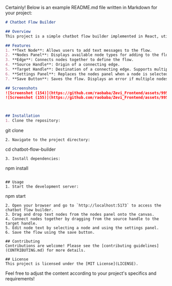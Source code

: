 Certainly! Below is an example README.md file written in Markdown for your project:

```markdown
# Chatbot Flow Builder

## Overview
This project is a simple chatbot flow builder implemented in React, utilizing the React Flow library. It allows users to create chatbot flows by connecting text nodes together. The builder supports various features including a nodes panel, edges, handles, a settings panel, and a save button.

## Features
1. **Text Node**: Allows users to add text messages to the flow.
2. **Nodes Panel**: Displays available node types for adding to the flow. Easily extensible for future node types.
3. **Edge**: Connects nodes together to define the flow.
4. **Source Handle**: Origin of a connecting edge.
5. **Target Handle**: Destination of a connecting edge. Supports multiple connections.
6. **Settings Panel**: Replaces the nodes panel when a node is selected, enabling users to edit text content.
7. **Save Button**: Saves the flow. Displays an error if multiple nodes have empty target handles.

## Screenshots
![Screenshot (154)](https://github.com/raobaba/Zevi_Frontend/assets/99542983/e8c26769-952a-40bd-9ddf-d96903f61055)
![Screenshot (155)](https://github.com/raobaba/Zevi_Frontend/assets/99542983/c496a362-f8dc-44cc-a09b-75ac873ad770)



## Installation
1. Clone the repository:
   ```
   git clone <repository-url>
   ```
2. Navigate to the project directory:
   ```
   cd chatbot-flow-builder
   ```
3. Install dependencies:
   ```
   npm install
   ```

## Usage
1. Start the development server:
   ```
   npm start
   ```
2. Open your browser and go to `http://localhost:5173` to access the chatbot flow builder.
3. Drag and drop text nodes from the nodes panel onto the canvas.
4. Connect nodes together by dragging from the source handle to the target handle.
5. Edit node text by selecting a node and using the settings panel.
6. Save the flow using the save button.

## Contributing
Contributions are welcome! Please see the [contributing guidelines](CONTRIBUTING.md) for more details.

## License
This project is licensed under the [MIT License](LICENSE).
```

Feel free to adjust the content according to your project's specifics and requirements!

